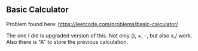 ## Basic Calculator

Problem found here: https://leetcode.com/problems/basic-calculator/

The one I did is upgraded version of this. Not only (), +, -, but also x,/ work.
Also there is "A" to store the previous calculation.